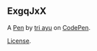 ExgqJxX
-------


A [Pen](https://codepen.io/triayunovitasari/pen/ExgqJxX) by [tri ayu](https://codepen.io/triayunovitasari) on [CodePen](https://codepen.io).

[License](https://codepen.io/triayunovitasari/pen/ExgqJxX/license).